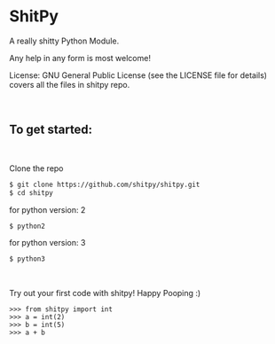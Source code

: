 # ShitPy

A really shitty Python Module.

Any help in any form is most welcome! 

License: GNU General Public License (see the LICENSE file for details) covers all the files in shitpy repo.

<br />

## To get started:

<br />

Clone the repo

```sh
$ git clone https://github.com/shitpy/shitpy.git
$ cd shitpy
```
for python version: 2
```sh
$ python2
```

for python version: 3
```sh
$ python3
``` 

<br />

Try out your first code with shitpy! Happy Pooping :)
```
>>> from shitpy import int
>>> a = int(2)
>>> b = int(5)
>>> a + b
```
